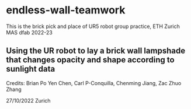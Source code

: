 # endless-wall-teamwork
 This is the brick pick and place of UR5 robot group practice, ETH Zurich MAS dfab 2022-23

## Using the UR robot to lay a brick wall lampshade that changes opacity and shape according to sunlight data

Credits: Brian Po Yen Chen, Carl P-Conquilla, Chenming Jiang, Zac Zhuo Zhang

27/10/2022 Zurich
